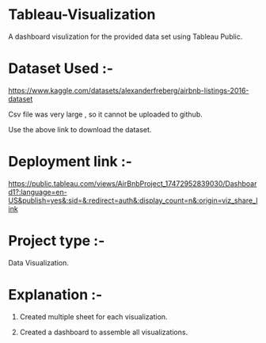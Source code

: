 # Tableau-Visualization
A dashboard visulization for the provided data set using Tableau Public.

#

# Dataset Used :-
https://www.kaggle.com/datasets/alexanderfreberg/airbnb-listings-2016-dataset

Csv file was very large , so it cannot be uploaded to github.

Use the above link to download the dataset. 

#

# Deployment link :-

https://public.tableau.com/views/AirBnbProject_17472952839030/Dashboard1?:language=en-US&publish=yes&:sid=&:redirect=auth&:display_count=n&:origin=viz_share_link

# Project type :-
Data Visualization.

# Explanation :-

1. Created multiple sheet for each visualization.

2. Created a dashboard to assemble all visualizations.
